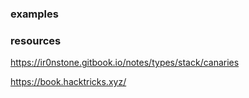 
### examples

### resources
https://ir0nstone.gitbook.io/notes/types/stack/canaries

https://book.hacktricks.xyz/